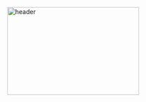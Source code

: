 <p>
     <img alt="header" src="https://molhamsyr.github.io/cdn/Header.jpg" width="300" height="200"/>
</p>
